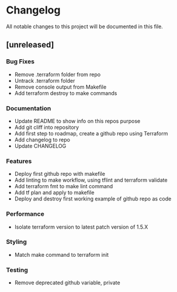 # Changelog

All notable changes to this project will be documented in this file.

## [unreleased]

### Bug Fixes

- Remove .terraform folder from repo
- Untrack .terraform folder
- Remove console output from Makefile
- Add terraform destroy to make commands

### Documentation

- Update README to show info on this repos purpose
- Add git cliff into repository
- Add first step to roadmap, create a github repo using Terraform
- Add changelog to repo
- Update CHANGELOG

### Features

- Deploy first github repo with makefile
- Add linting to make workflow, using tflint and terraform validate
- Add terraform fmt to make lint command
- Add tf plan and apply to makefile
- Deploy and destroy first working example of github repo as code

### Performance

- Isolate terraform version to latest patch version of 1.5.X

### Styling

- Match make command to terraform init

### Testing

- Remove deprecated github variable, private

<!-- generated by git-cliff -->
